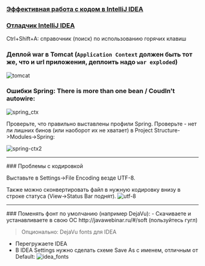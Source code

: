 ### <a href="http://jeeconf.com/archive/jeeconf-2013/materials/intellij-idea/">Эффективная работа с кодом в IntelliJ IDEA</a>

### <a href="http://info.javarush.ru/idea_help/2014/01/22/Руководство-пользователя-IntelliJ-IDEA-Отладчик-.html">Отладчик IntelliJ IDEA</a>

Ctrl+Shift+A:  справочник (поиск) по использованию горячих клавиш

### Деплой war в Tomcat (`Application Context` должен быть тот же, что и url приложения, деплоить надо `war exploded`)
![tomcat](https://cloud.githubusercontent.com/assets/975870/11599106/057932c4-9ad6-11e5-9e9e-fe9fd389532e.png)

###   Ошибки Spring: There is more than one bean / Coudln't autowire:
![spring_ctx](https://cloud.githubusercontent.com/assets/13649199/10559681/96b8bcca-74ff-11e5-8203-8d0d4cf1bd19.png)


Проверьте, что правильно выставлены профили Spring.
Проверьте - нет ли лишних бинов (или наоборот их не хватает) в Project Structure->Modules->Spring:

![spring-ctx2](https://cloud.githubusercontent.com/assets/13649199/10559730/4e60dea2-7500-11e5-8018-420e12fc7f5c.png)

<hr>
### Проблемы с кодировкой

Выставьте в Settings->File Encoding везде UTF-8.

Также можно сконвертировать файл в нужную кодировку внизу в строке статуса (View->Status Bar поднят).
![utf-8](https://cloud.githubusercontent.com/assets/13649199/10559841/e1b65654-7501-11e5-8913-d2b5b4e25087.png)

<hr>
### Поменять фонт по умолчанию (например DejaVu):
- Скачиваете и устанавливаете в свою ОС http://javawebinar.ru/#/soft (пользуйтесь гугл)
 
> Опционально:  DejaVu fonts для IDEA

- Перегружаете IDEA
- В IDEA Settings нужно сделать схеме Save As с именем, отличным от Default:
![idea_fonts](https://cloud.githubusercontent.com/assets/11200258/11875035/b09d058c-a4f3-11e5-9d35-88e1b607c310.png)